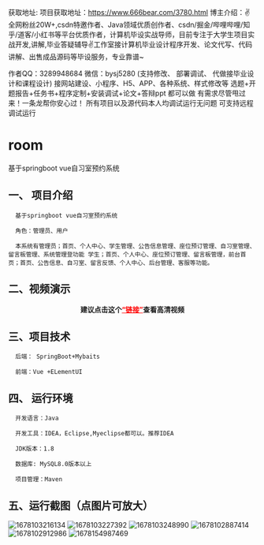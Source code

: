 获取地址:
项目获取地址：https://www.666bear.com/3780.html
博主介绍：✌全网粉丝20W+,csdn特邀作者、Java领域优质创作者、csdn/掘金/哔哩哔哩/知乎/道客/小红书等平台优质作者，计算机毕设实战导师，目前专注于大学生项目实战开发,讲解,毕业答疑辅导✌工作室接计算机毕业设计程序开发、论文代写、代码讲解、出售成品源码等毕设服务，专业靠谱~

作者QQ：3289948684 微信：bysj5280 (支持修改、 部署调试、 代做接毕业设计和课程设计)
接网站建设、小程序、H5、APP、各种系统、样式修改等
选题+开题报告+任务书+程序定制+安装调试+论文+答辩ppt 都可以做
有需求尽管甩过来！一条龙帮你安心过！
所有项目以及源代码本人均调试运行无问题 可支持远程调试运行
# room
基于springboot vue自习室预约系统
## 一、 项目介绍
      基于springboot vue自习室预约系统

      角色：管理员、用户

      本系统有管理员；首页、个人中心、学生管理、公告信息管理、座位预订管理、自习室管理、留言板管理、系统管理登功能 学生；首页、个人中心、座位预订管理、留言板管理，前台首页；首页、公告信息、自习室、留言反馈、个人中心、后台管理、客服等功能。

## 二、视频演示
    
    

<p style="text-align: center;"><strong><span class="ne-text">建议点击这个</span><a style="color: #ff0000;" href="https://www.bilibili.com/video/BV1G24y1G7oM/?spm_id_from=333.999.0.0&vd_source=b5789de9f485ad6d0cfaeca1ad4b230c">“链接”</a>查看高清视频</strong></p>

## 三、项目技术
      后端： SpringBoot+Mybaits

      前端：Vue +ELementUI
## 四、 运行环境
      开发语言：Java

      开发工具：IDEA，Eclipse,Myeclipse都可以。推荐IDEA

      JDK版本：1.8

      数据库: MySQL8.0版本以上

      项目管理：Maven
## 五、运行截图（点图片可放大）

![1678103216134](https://user-images.githubusercontent.com/124327024/225594879-7ace3787-f95a-42be-add0-a92bc34d6bda.jpg)
![1678103227392](https://user-images.githubusercontent.com/124327024/225594882-89f43948-18c3-4b93-b616-f3978579fe01.jpg)
![1678103248990](https://user-images.githubusercontent.com/124327024/225594886-3332f7b0-7159-48f3-ac70-78ca4bc28554.jpg)
![1678102887414](https://user-images.githubusercontent.com/124327024/225594863-caa06074-162c-4eb6-8d6a-cb92bdcf3c81.jpg)
![1678102912986](https://user-images.githubusercontent.com/124327024/225594872-56a12786-d3be-4eb3-b8dc-fdb48b684ea1.jpg)
![1678154987469](https://user-images.githubusercontent.com/124327024/225594918-2942d781-8e75-4941-88f7-6295489e1615.jpg)
